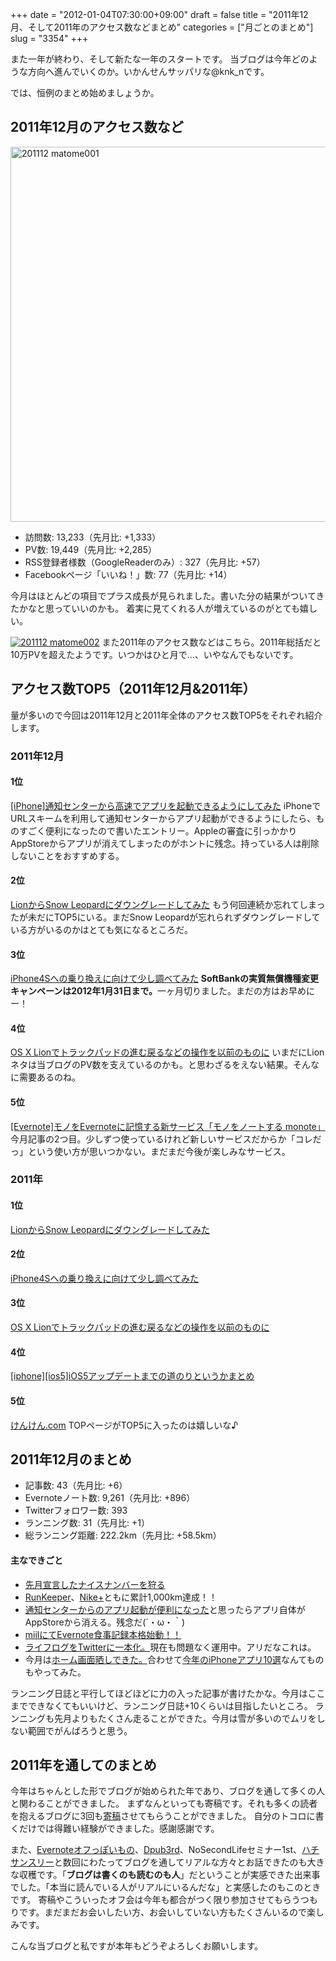 +++
date = "2012-01-04T07:30:00+09:00"
draft = false
title = "2011年12月、そして2011年のアクセス数などまとめ"
categories = ["月ごとのまとめ"]
slug = "3354"
+++

また一年が終わり、そして新たな一年のスタートです。
当ブログは今年どのような方向へ進んでいくのか。いかんせんサッパリな@knk_nです。

では、恒例のまとめ始めましょうか。<!--more--><h2>2011年12月のアクセス数など</h2>
<a href="http://knk-n.com.s3-website-ap-northeast-1.amazonaws.com/images/2012/01/201112_matome001.png" title="201112 matome001"><img src="http://knk-n.com.s3-website-ap-northeast-1.amazonaws.com/images/2012/01/201112_matome001.png" alt="201112 matome001" width="600" title="201112_matome001.png" /></a>
<ul>
<li>訪問数: 13,233（先月比: +1,333）</li>
<li>PV数: 19,449（先月比: +2,285）</li>
<li>RSS登録者様数（GoogleReaderのみ）: 327（先月比: +57）</li>
<li>Facebookページ「いいね！」数: 77（先月比: +14）</li>
</ul>
今月はほとんどの項目でプラス成長が見られました。書いた分の結果がついてきたかなと思っていいのかも。
着実に見てくれる人が増えているのがとても嬉しい。

<a href="http://knk-n.com.s3-website-ap-northeast-1.amazonaws.com/images/2012/01/201112_matome002.png" title="201112 matome002"><img src="http://knk-n.com.s3-website-ap-northeast-1.amazonaws.com/images/2012/01/201112_matome002.png" alt="201112 matome002" title="201112_matome002.png" /></a>
また2011年のアクセス数などはこちら。2011年総括だと10万PVを超えたようです。いつかはひと月で…、いやなんでもないです。

<h2>アクセス数TOP5（2011年12月&2011年）</h2>
量が多いので今回は2011年12月と2011年全体のアクセス数TOP5をそれぞれ紹介します。
<h3>2011年12月</h3>
<h4>1位</h4>
<a href="http://knk-n.com/2011/12/15/notification-center/" target="_blank">[iPhone]通知センターから高速でアプリを起動できるようにしてみた</a><a href="http://b.hatena.ne.jp/entry/http://knk-n.com/2011/12/15/notification-center/" target="_blank"><img src="http://b.hatena.ne.jp/entry/image/http://knk-n.com/2011/12/15/notification-center/" alt="" /></a>
iPhoneでURLスキームを利用して通知センターからアプリ起動ができるようにしたら、ものすごく便利になったので書いたエントリー。Appleの審査に引っかかりAppStoreからアプリが消えてしまったのがホントに残念。持っている人は削除しないことをおすすめする。
<h4>2位</h4>
<a href="http://knk-n.com/2011/08/08/lion_snowleopard/" target="_blank">LionからSnow Leopardにダウングレードしてみた</a><a href="http://b.hatena.ne.jp/entry/http://knk-n.com/2011/08/08/lion_snowleopard/" target="_blank"><img src="http://b.hatena.ne.jp/entry/image/http://knk-n.com/2011/08/08/lion_snowleopard/" alt="" /></a>
もう何回連続か忘れてしまったが未だにTOP5にいる。まだSnow Leopardが忘れられずダウングレードしている方がいるのかはとても気になるところだ。
<h4>3位</h4>
<a href="http://knk-n.com/2011/10/08/iphone4s/" target="_blank">iPhone4Sへの乗り換えに向けて少し調べてみた</a><a href="http://b.hatena.ne.jp/entry/http://knk-n.com/2011/10/08/iphone4s/" target="_blank"><img src="http://b.hatena.ne.jp/entry/image/http://knk-n.com/2011/10/08/iphone4s/" alt="" /></a>
<strong>SoftBankの実質無償機種変更キャンペーンは2012年1月31日まで。</strong>一ヶ月切りました。まだの方はお早めにー！
<h4>4位</h4>
<a href="http://knk-n.com/2011/07/22/lion-trackpad/" target="_blank">OS X Lionでトラックパッドの進む戻るなどの操作を以前のものに</a><a href="http://b.hatena.ne.jp/entry/http://knk-n.com/2011/07/22/lion-trackpad/" target="_blank"><img src="http://b.hatena.ne.jp/entry/image/http://knk-n.com/2011/07/22/lion-trackpad/" alt="" /></a>
いまだにLionネタは当ブログのPV数を支えているのかも。と思わざるをえない結果。そんなに需要あるのね。
<h4>5位</h4>
<a href="http://knk-n.com/2011/12/07/monote/" target="_blank">[Evernote]モノをEvernoteに記憶する新サービス「モノをノートする monote」</a><a href="http://b.hatena.ne.jp/entry/http://knk-n.com/2011/12/07/monote/" target="_blank"><img src="http://b.hatena.ne.jp/entry/image/http://knk-n.com/2011/12/07/monote/" alt="" /></a>
今月記事の2つ目。少しずつ使っているけれど新しいサービスだからか「コレだっ」という使い方が思いつかない。まだまだ今後が楽しみなサービス。
<h3>2011年</h3>
<h4>1位</h4>
<a href="http://knk-n.com/2011/08/08/lion_snowleopard/" target="_blank">LionからSnow Leopardにダウングレードしてみた</a><a href="http://b.hatena.ne.jp/entry/http://knk-n.com/2011/08/08/lion_snowleopard/" target="_blank"><img src="http://b.hatena.ne.jp/entry/image/http://knk-n.com/2011/08/08/lion_snowleopard/" alt="" /></a>
<h4>2位</h4>
<a href="http://knk-n.com/2011/10/08/iphone4s/" target="_blank">iPhone4Sへの乗り換えに向けて少し調べてみた</a><a href="http://b.hatena.ne.jp/entry/http://knk-n.com/2011/10/08/iphone4s/" target="_blank"><img src="http://b.hatena.ne.jp/entry/image/http://knk-n.com/2011/10/08/iphone4s/" alt="" /></a>
<h4>3位</h4>
<a href="http://knk-n.com/2011/07/22/lion-trackpad/" target="_blank">OS X Lionでトラックパッドの進む戻るなどの操作を以前のものに</a><a href="http://b.hatena.ne.jp/entry/http://knk-n.com/2011/07/22/lion-trackpad/" target="_blank"><img src="http://b.hatena.ne.jp/entry/image/http://knk-n.com/2011/07/22/lion-trackpad/" alt="" /></a>
<h4>4位</h4>
<a href="http://knk-n.com/2011/10/14/ios5-update_matome/" target="_blank">[iphone][ios5]iOS5アップデートまでの道のりというかまとめ</a><a href="http://b.hatena.ne.jp/entry/http://knk-n.com/2011/10/14/ios5-update_matome/" target="_blank"><img src="http://b.hatena.ne.jp/entry/image/http://knk-n.com/2011/10/14/ios5-update_matome/" alt="" /></a>
<h4>5位</h4>
<a href="http://knk-n.com/" target="_blank">けんけん.com</a><a href="http://b.hatena.ne.jp/entry/http://knk-n.com/" target="_blank"><img src="http://b.hatena.ne.jp/entry/image/http://knk-n.com/" alt="" /></a>
TOPページがTOP5に入ったのは嬉しいな♪
<h2>2011年12月のまとめ</h2>
<ul>
<li>記事数: 43（先月比: +6）</li>
<li>Evernoteノート数: 9,261（先月比: +896）</li>
<li>Twitterフォロワー数: 393</li>
<li>ランニング数: 31（先月比: +1）</li>
<li>総ランニング距離: 222.2km（先月比: +58.5km）</li>
</ul>

<h4>主なできごと</h4>
<ul>
<li><a href="http://knk-n.com/2011/12/13/nicenumber111213141516/" target="_blank">先月宣言したナイスナンバーを狩る</a></li>
<li><a href="http://knk-n.com/2011/12/13/running-20111213/" target="_blank">RunKeeper</a>、<a href="http://knk-n.com/2011/12/21/running-20111221/" target="_blank">Nike+</a>ともに累計1,000km達成！！</li>
<li><a href="http://knk-n.com/2011/12/15/notification-center/" target="_blank">通知センターからのアプリ起動が便利になった</a>と思ったらアプリ自体がAppStoreから消える。残念だ(´・ω・｀)</li>
<li><a href="http://knk-n.com/2011/12/20/miil/" target="_blank">miilにてEvernote食事記録本格始動！！</a></li>
<li><a href="http://knk-n.com/2011/12/29/lifelog2twitter/" target="_blank">ライフログをTwitterに一本化。</a>現在も問題なく運用中。アリだなこれは。</li>
<li>今月は<a href="http://knk-n.com/2011/12/30/201112iphone_home/" target="_blank">ホーム画面晒しできた。</a>合わせて<a href="http://knk-n.com/2011/12/31/2011most-used-app/" target="_blank">今年のiPhoneアプリ10選</a>なんてものもやってみた。</li>
</ul>
ランニング日誌と平行してほどほどに力の入った記事が書けたかな。今月はここまでできなくてもいいけど、ランニング日誌+10くらいは目指したいところ。
ランニングも先月よりもたくさん走ることができた。今月は雪が多いのでムリをしない範囲でがんばろうと思う。

<h2>2011年を通してのまとめ</h2>
今年はちゃんとした形でブログが始められた年であり、ブログを通して多くの人と関わることができました。
まずなんといっても寄稿です。それも多くの読者を抱えるブログに3回も<a href="http://knk-n.com/about/" target="_blank">寄稿</a>させてもらうことができました。
自分のトコロに書くだけでは得難い経験ができました。感謝感謝です。

また、<a href="http://knk-n.com/2011/02/26/evernote-event/" target="_blank">Evernoteオフっぽいもの</a>、<a href="http://knk-n.com/2011/06/19/dpub3/" target="_blank">Dpub3rd</a>、NoSecondLifeセミナー1st、<a href="http://knk-n.com/2011/11/27/noblognolife/" target="_blank">ハチサンスリー</a>と数回にわたってブログを通してリアルな方々とお話できたのも大きな収穫です。「<strong>ブログは書くのも読むのも人</strong>」だということが実感できた出来事でした。「本当に読んでいる人がリアルにいるんだな」と実感したのもこのときです。
寄稿やこういったオフ会は今年も都合がつく限り参加させてもらうつもりです。まだまだお会いしたい方、お会いしていない方もたくさんいるので楽しみです。

こんな当ブログと私ですが本年もどうぞよろしくお願いします。
